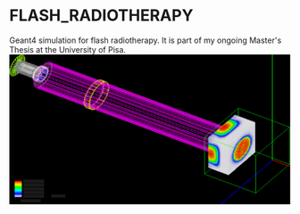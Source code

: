 # FLASH_RADIOTHERAPY
Geant4 simulation for flash radiotherapy. It is part of my ongoing Master's Thesis at the University of Pisa.
![GEANT$](/imagesforredame/simulation_eith_dosemap_zoom_nice.PNG)
